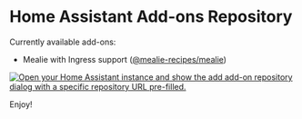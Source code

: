 # Home Assistant Add-ons Repository

Currently available add-ons:
- Mealie with Ingress support ([@mealie-recipes/mealie](https://github.com/mealie-recipes/mealie))

[![Open your Home Assistant instance and show the add add-on repository dialog with a specific repository URL pre-filled.](https://my.home-assistant.io/badges/supervisor_add_addon_repository.svg)](https://my.home-assistant.io/redirect/supervisor_add_addon_repository/?repository_url=https%3A%2F%2Fgithub.com%2Finstaibil%2Fhassio-addons)

Enjoy!
